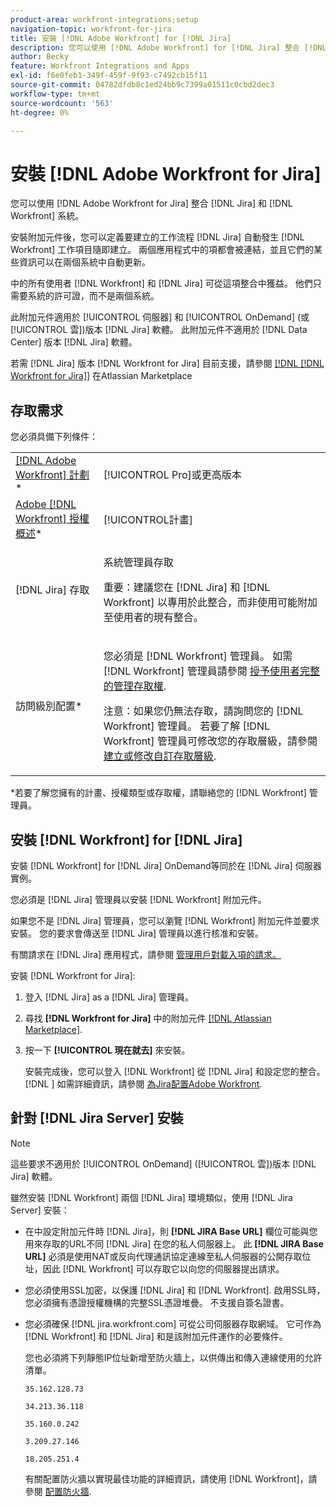 ```yaml
---
product-area: workfront-integrations;setup
navigation-topic: workfront-for-jira
title: 安裝 [!DNL Adobe Workfront] for [!DNL Jira]
description: 您可以使用 [!DNL Adobe Workfront] for [!DNL Jira] 整合 [!DNL Jira] 和 [!DNL Workfront] 系統。
author: Becky
feature: Workfront Integrations and Apps
exl-id: f6e0feb1-349f-459f-9f93-c7492cb15f11
source-git-commit: 04782dfdb8c1ed24bb9c7399a01511c0cbd2dec3
workflow-type: tm+mt
source-wordcount: '563'
ht-degree: 0%

---
```


# 安裝 [!DNL Adobe Workfront for Jira]

您可以使用 [!DNL Adobe Workfront for Jira] 整合 [!DNL Jira] 和 [!DNL Workfront] 系統。

安裝附加元件後，您可以定義要建立的工作流程 [!DNL Jira] 自動發生 [!DNL Workfront] 工作項目隨即建立。 兩個應用程式中的項都會被連結，並且它們的某些資訊可以在兩個系統中自動更新。

中的所有使用者 [!DNL Workfront] 和 [!DNL Jira] 可從這項整合中獲益。 他們只需要系統的許可證，而不是兩個系統。

此附加元件適用於 [!UICONTROL 伺服器] 和 [!UICONTROL OnDemand] (或 [!UICONTROL 雲])版本 [!DNL Jira] 軟體。 此附加元件不適用於 [!DNL Data Center] 版本 [!DNL Jira] 軟體。

若需 [!DNL Jira] 版本 [!DNL Workfront for Jira] 目前支援，請參閱 [[!DNL [!DNL Workfront for Jira]]](https://marketplace.atlassian.com/apps/1218653/workfront-for-jira?hosting=cloud&amp;tab=overview) 在Atlassian Marketplace

## 存取需求

您必須具備下列條件：

<table style="table-layout:auto"> 
 <col> 
 <col> 
 <tbody> 
  <tr> 
   <td role="rowheader"><a href="https://www.workfront.com/plans" target="_blank">[!DNL Adobe Workfront] 計劃</a>*</td> 
   <td> <p>[!UICONTROL Pro]或更高版本</p> </td> 
  </tr> 
  <tr> 
   <td role="rowheader"><a href="../../administration-and-setup/add-users/access-levels-and-object-permissions/wf-licenses.md" class="MCXref xref">Adobe [!DNL Workfront] 授權概述</a>*</td> 
   <td> <p>[!UICONTROL計畫]</p> </td> 
  </tr> 
  <tr> 
   <td role="rowheader">[!DNL Jira] 存取</td> 
   <td> <p>系統管理員存取</p> <p>重要：建議您在 [!DNL Jira] 和 [!DNL Workfront] 以專用於此整合，而非使用可能附加至使用者的現有整合。</p> </td> 
  </tr> 
  <tr> 
   <td role="rowheader">訪問級別配置*</td> 
   <td> <p>您必須是 [!DNL Workfront] 管理員。 如需 [!DNL Workfront] 管理員請參閱 <a href="../../administration-and-setup/add-users/configure-and-grant-access/grant-a-user-full-administrative-access.md" class="MCXref xref">授予使用者完整的管理存取權</a>.</p> <p>注意：如果您仍無法存取，請詢問您的 [!DNL Workfront] 管理員。 若要了解 [!DNL Workfront] 管理員可修改您的存取層級，請參閱 <a href="../../administration-and-setup/add-users/configure-and-grant-access/create-modify-access-levels.md" class="MCXref xref">建立或修改自訂存取層級</a>.</p> </td> 
  </tr> 
 </tbody> 
</table>

&#42;若要了解您擁有的計畫、授權類型或存取權，請聯絡您的 [!DNL Workfront] 管理員。

## 安裝 [!DNL Workfront] for [!DNL Jira]

安裝 [!DNL Workfront] for [!DNL Jira] OnDemand等同於在 [!DNL Jira] 伺服器實例。

您必須是 [!DNL Jira] 管理員以安裝 [!DNL Workfront] 附加元件。

如果您不是 [!DNL Jira] 管理員，您可以瀏覽 [!DNL Workfront] 附加元件並要求安裝。 您的要求會傳送至 [!DNL Jira] 管理員以進行核准和安裝。

有關請求在 [!DNL Jira] 應用程式，請參閱 [管理用戶對載入項的請求。](https://confluence.atlassian.com/upm/managing-user-requests-for-add-ons-781394968.html)

安裝 [!DNL Workfront for Jira]:

1. 登入 [!DNL Jira] as a [!DNL Jira] 管理員。
1. 尋找 **[!DNL Workfront for Jira]** 中的附加元件 [[!DNL Atlassian Marketplace]](https://marketplace.atlassian.com/apps/1218653/workfront-for-jira?hosting=cloud&amp;tab=overview).

1. 按一下 **[!UICONTROL 現在就去]** 來安裝。

   安裝完成後，您可以登入 [!DNL Workfront] 從 [!DNL Jira] 和設定您的整合。
   [!DNL ]
如需詳細資訊，請參閱 [為Jira配置Adobe Workfront](../../workfront-integrations-and-apps/use-workfront-with-jira/configure-workfront-for-jira.md).

## 針對 [!DNL Jira Server] 安裝

>[!NOTE]
>
>這些要求不適用於 [!UICONTROL OnDemand] ([!UICONTROL 雲])版本 [!DNL Jira] 軟體。

雖然安裝 [!DNL Workfront] 兩個 [!DNL Jira] 環境類似，使用 [!DNL Jira Server] 安裝：

* 在中設定附加元件時 [!DNL Jira]，則 **[!DNL JIRA Base URL]** 欄位可能與您用來存取的URL不同 [!DNL Jira] 在您的私人伺服器上。 此 **[!DNL JIRA Base URL]** 必須是使用NAT或反向代理通訊協定連線至私人伺服器的公開存取位址，因此 [!DNL Workfront] 可以存取它以向您的伺服器提出請求。

* 您必須使用SSL加密，以保護 [!DNL Jira] 和 [!DNL Workfront]. 啟用SSL時，您必須擁有憑證授權機構的完整SSL憑證堆疊。 不支援自簽名證書。
* 您必須確保 [!DNL jira.workfront.com] 可從公司伺服器存取網域。 它可作為 [!DNL Workfront] 和 [!DNL Jira] 和是該附加元件運作的必要條件。

   您也必須將下列靜態IP位址新增至防火牆上，以供傳出和傳入連線使用的允許清單。

   `35.162.128.73`

   `34.213.36.118`

   `35.160.0.242`

   `3.209.27.146`

   `18.205.251.4`

   有關配置防火牆以實現最佳功能的詳細資訊，請使用 [!DNL Workfront]，請參閱 [配置防火牆](../../administration-and-setup/get-started-wf-administration/configure-your-firewall.md).
